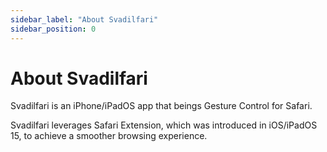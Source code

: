 ```yaml
---
sidebar_label: "About Svadilfari"
sidebar_position: 0
---
```


# About Svadilfari

Svadilfari is an iPhone/iPadOS app that beings Gesture Control for Safari.

Svadilfari leverages Safari Extension, which was introduced in iOS/iPadOS 15, to achieve a smoother browsing experience.
